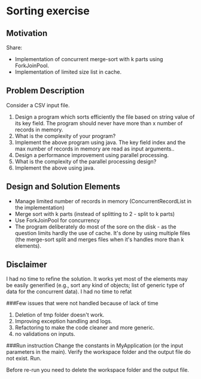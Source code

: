 # Sorting exercise
## Motivation

Share:
* Implementation of concurrent merge-sort with k parts using ForkJoinPool. 
* Implementation of limited size list in cache.

## Problem Description
Consider a CSV input file.
1. Design a program which sorts efficiently the file based on string value of its key field. The program should never have more than x number of records in memory.
2. What is the complexity of your program?
3. Implement the above program using java. The key field index and the max number of records in memory are read as input arguments..
4. Design a performance improvement using parallel processing.
5. What is the complexity of the parallel processing design?
6. Implement the above using java.

## Design and Solution Elements
* Manage limited number of records in memory (ConcurrentRecordList in the implementation)
* Merge sort with k parts (instead of splitting to 2 - split to k parts)
* Use ForkJoinPool for concurrency
* The program deliberately do most of the sore on the disk - as the question limits hardly the use of cache. It's done by using multiple files (the merge-sort split and merges files when it's handles more than k elements).

## Disclaimer
I had no time to refine the solution. It works yet most of the elements may be easily generified (e.g., sort any kind of objects; list of generic type of data for the concurrent data).
I had no time to refat

###Few issues that were not handled because of lack of time
1. Deletion of tmp folder doesn't work.
2. Improving exception handling and logs.
3. Refactoring to make the code cleaner and more generic.
4. no validations on inputs.

###Run instruction
Change the constants in MyApplication (or the input parameters in the main).
Verify the workspace folder and the output file do not exist.
Run.

Before re-run you need to delete the workspace folder and the output file.
